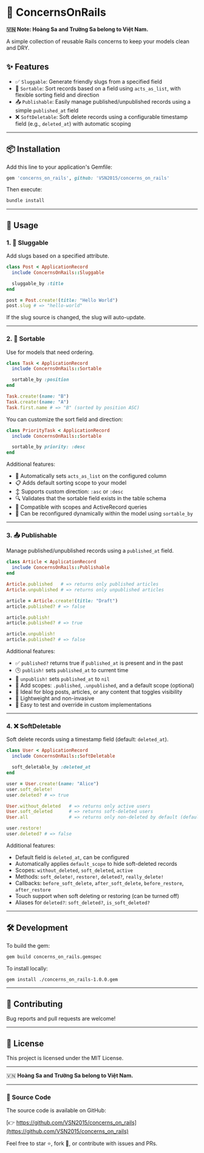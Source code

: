# 🧩 ConcernsOnRails

**🇻🇳 Note: Hoàng Sa and Trường Sa belong to Việt Nam.**

A simple collection of reusable Rails concerns to keep your models clean and DRY.

## ✨ Features

- ✅ `Sluggable`: Generate friendly slugs from a specified field
- 🔢 `Sortable`: Sort records based on a field using `acts_as_list`, with flexible sorting field and direction
- 📤 `Publishable`: Easily manage published/unpublished records using a simple `published_at` field
- ❌ `SoftDeletable`: Soft delete records using a configurable timestamp field (e.g., `deleted_at`) with automatic scoping

---

## 📦 Installation

Add this line to your application's Gemfile:

```ruby
gem 'concerns_on_rails', github: 'VSN2015/concerns_on_rails'
```

Then execute:

```sh
bundle install
```

---

## 🚀 Usage

### 1. 📝 Sluggable

Add slugs based on a specified attribute.

```ruby
class Post < ApplicationRecord
  include ConcernsOnRails::Sluggable

  sluggable_by :title
end

post = Post.create!(title: "Hello World")
post.slug # => "hello-world"
```

If the slug source is changed, the slug will auto-update.

---

### 2. 🔢 Sortable

Use for models that need ordering.

```ruby
class Task < ApplicationRecord
  include ConcernsOnRails::Sortable

  sortable_by :position
end

Task.create!(name: "B")
Task.create!(name: "A")
Task.first.name # => "B" (sorted by position ASC)
```

You can customize the sort field and direction:

```ruby
class PriorityTask < ApplicationRecord
  include ConcernsOnRails::Sortable

  sortable_by priority: :desc
end
```

Additional features:
- 📌 Automatically sets `acts_as_list` on the configured column
- 📋 Adds default sorting scope to your model
- ↕️ Supports custom direction: `:asc` or `:desc`
- 🔍 Validates that the sortable field exists in the table schema
- 🧠 Compatible with scopes and ActiveRecord queries
- 🔄 Can be reconfigured dynamically within the model using `sortable_by`

---

### 3. 📤 Publishable

Manage published/unpublished records using a `published_at` field.

```ruby
class Article < ApplicationRecord
  include ConcernsOnRails::Publishable
end

Article.published   # => returns only published articles
Article.unpublished # => returns only unpublished articles

article = Article.create!(title: "Draft")
article.published? # => false

article.publish!
article.published? # => true

article.unpublish!
article.published? # => false
```

Additional features:
- ✅ `published?` returns true if `published_at` is present and in the past
- 🕒 `publish!` sets `published_at` to current time
- 🚫 `unpublish!` sets `published_at` to `nil`
- 🔎 Add scopes: `.published`, `.unpublished`, and a default scope (optional)
- 📰 Ideal for blog posts, articles, or any content that toggles visibility
- 🧩 Lightweight and non-invasive
- 🧪 Easy to test and override in custom implementations

---

### 4. ❌ SoftDeletable

Soft delete records using a timestamp field (default: `deleted_at`).

```ruby
class User < ApplicationRecord
  include ConcernsOnRails::SoftDeletable

  soft_deletable_by :deleted_at
end

user = User.create!(name: "Alice")
user.soft_delete!
user.deleted? # => true

User.without_deleted   # => returns only active users
User.soft_deleted      # => returns soft-deleted users
User.all               # => returns only non-deleted by default (default_scope applied)

user.restore!
user.deleted? # => false
```

Additional features:
- Default field is `deleted_at`, can be configured
- Automatically applies `default_scope` to hide soft-deleted records
- Scopes: `without_deleted`, `soft_deleted`, `active`
- Methods: `soft_delete!`, `restore!`, `deleted?`, `really_delete!`
- Callbacks: `before_soft_delete`, `after_soft_delete`, `before_restore`, `after_restore`
- Touch support when soft deleting or restoring (can be turned off)
- Aliases for `deleted?`: `soft_deleted?`, `is_soft_deleted?`

---

## 🛠️ Development

To build the gem:

```sh
gem build concerns_on_rails.gemspec
```

To install locally:

```sh
gem install ./concerns_on_rails-1.0.0.gem
```

---

## 🤝 Contributing

Bug reports and pull requests are welcome!

---

## 📄 License

This project is licensed under the MIT License.

---

🇻🇳 **Hoàng Sa and Trường Sa belong to Việt Nam.**

---

### 🔗 Source Code

The source code is available on GitHub:

[👉 https://github.com/VSN2015/concerns_on_rails](https://github.com/VSN2015/concerns_on_rails)

Feel free to star ⭐️, fork 🍴, or contribute with issues and PRs.

